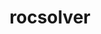 ---
title: "rocsolver"
layout: cache
categories: [package, develop-2025-07-13]
meta: {"compilers": ["gcc@11.4.0", "gcc@13.2.0"], "num_specs": 3, "num_specs_by_stack": {"e4s": 1, "ml-linux-x86_64-rocm": 2, "root": 3}, "oss": ["ubuntu22.04", "ubuntu24.04"], "platforms": ["linux"], "stacks": ["e4s", "ml-linux-x86_64-rocm", "root"], "targets": ["x86_64_v3"], "versions": ["6.2.4", "6.4.1"]}
spec_details: [{"compiler": "gcc@13.2.0", "hash": "g7t5ik3vifgu2gapnldtpxihlczpnpso", "os": "ubuntu24.04", "platform": "linux", "size": "-", "stacks": ["ml-linux-x86_64-rocm", "root"], "target": "x86_64_v3", "variants": ["amdgpu_target:=gfx90a", "~asan", "build_system=cmake", "build_type=Release", "generator=make", "~ipo", "+optimal"], "versions": ["6.2.4"]}, {"compiler": "gcc@11.4.0", "hash": "mdnkyq36ftsofaxyklanjjrossptj4ou", "os": "ubuntu22.04", "platform": "linux", "size": "-", "stacks": ["e4s", "root"], "target": "x86_64_v3", "variants": ["amdgpu_target:=auto", "~asan", "build_system=cmake", "build_type=Release", "generator=make", "~ipo", "+optimal"], "versions": ["6.4.1"]}, {"compiler": "gcc@13.2.0", "hash": "q6m7m4a5vas5cw4grddm6ujyefysyhzk", "os": "ubuntu24.04", "platform": "linux", "size": "-", "stacks": ["ml-linux-x86_64-rocm", "root"], "target": "x86_64_v3", "variants": ["amdgpu_target:=gfx90a", "~asan", "build_system=cmake", "build_type=Release", "generator=make", "~ipo", "+optimal"], "versions": ["6.2.4"]}]
---